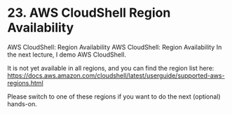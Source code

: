 # 23. AWS CloudShell Region Availability
AWS CloudShell: Region Availability
AWS CloudShell: Region Availability
In the next lecture, I demo AWS CloudShell.

It is not yet available in all regions, and you can find the region list here: https://docs.aws.amazon.com/cloudshell/latest/userguide/supported-aws-regions.html

Please switch to one of these regions if you want to do the next (optional) hands-on.